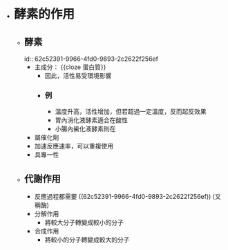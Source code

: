 - # 酵素的作用
	- ## 酵素
	  id:: 62c52391-9966-4fd0-9893-2c2622f256ef
		- 主成分： {{cloze 蛋白質}}
			- 因此，活性易受環境影響
			- ### 例
				- 溫度升高，活性增加，但若超過一定溫度，反而起反效果
				- 胃內消化液酵素適合在酸性
				- 小腸內鱟化液酵素則在
		- 屬催化劑
		- 加速反應速率，可以重複使用
		- 具專一性
	- ## 代謝作用
		- 反應過程都需要 ((62c52391-9966-4fd0-9893-2c2622f256ef)) (又稱酶)
		- 分解作用
			- 將較大分子轉變成較小的分子
		- 合成作用
			- 將較小的分子轉變成較大的分子